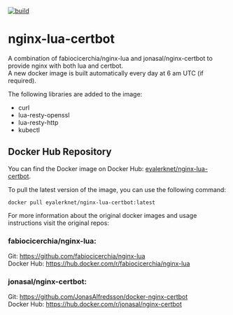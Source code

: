 [![build](https://github.com/eyal-erknet/docker-nginx-lua-certbot/actions/workflows/build.yml/badge.svg)](https://github.com/eyal-erknet/docker-nginx-lua-certbot/actions/workflows/build.yml)

# nginx-lua-certbot

A combination of fabiocicerchia/nginx-lua and jonasal/nginx-certbot to provide nginx with both lua and certbot.  
A new docker image is built automatically every day at 6 am UTC (if required).

The following libraries are added to the image:
- curl
- lua-resty-openssl
- lua-resty-http
- kubectl

## Docker Hub Repository

You can find the Docker image on Docker Hub: [eyalerknet/nginx-lua-certbot](https://hub.docker.com/r/eyalerknet/nginx-lua-certbot).  
  
To pull the latest version of the image, you can use the following command:

    docker pull eyalerknet/nginx-lua-certbot:latest


For more information about the original docker images and usage instructions visit the original repos:
### fabiocicerchia/nginx-lua:
Git: https://github.com/fabiocicerchia/nginx-lua  
Docker Hub: https://hub.docker.com/r/fabiocicerchia/nginx-lua  

### jonasal/nginx-certbot:
Git: https://github.com/JonasAlfredsson/docker-nginx-certbot  
Docker Hub: https://hub.docker.com/r/jonasal/nginx-certbot  
